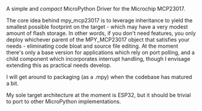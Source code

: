 A simple and *compact* MicroPython Driver for the Microchip MCP23017.

The core idea behind mpy_mcp23017 is to leverage inheritance to yield the smallest possible footprint on the target - which may have a very modest amount of flash storage.  In other words, if you don't need features, you only deploy whichever parent of the MPY_MCP23017 object that satisfies your needs - eliminating code bloat and source file editing.  At the moment there's only a base version for applications which rely on port polling, and a child component which incorporates interrupt handling, though I envisage extending this as practical needs develop.

I will get around to packaging (as a .mpy) when the codebase has matured a bit.

My sole target architecture at the moment is ESP32, but it should be trivial to port to other MicroPython implementations.
